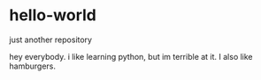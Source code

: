 # hello-world
just another repository

hey everybody. i like learning python, but im terrible at it. I also like hamburgers.
